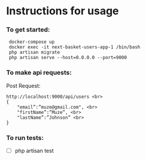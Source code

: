 <h1>Instructions for usage</h1>

<h3>To get started:</h3>

     docker-compose up
     docker exec -it next-basket-users-app-1 /bin/bash
     php artisan migrate
     php artisan serve --host=0.0.0.0 --port=9000


<h3>To make api requests:</h3>
Post Request: <br>

```
http://localhost:9000/api/users <br>
{
    "email”:”muze@gmail.com", <br>
    "firstName”:”Muze”, <br>
    "lastName”:”Johnson” <br>
}
```

<h3>To run tests:</h3>

-[ ] php artisan test <br>
